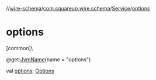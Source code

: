 //[wire-schema](../../../index.md)/[com.squareup.wire.schema](../index.md)/[Service](index.md)/[options](options.md)

# options

[common]\

@get:[JvmName](https://kotlinlang.org/api/latest/jvm/stdlib/kotlin.jvm/-jvm-name/index.html)(name = "options")

val [options](options.md): [Options](../-options/index.md)
